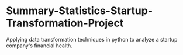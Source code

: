 # Summary-Statistics-Startup-Transformation-Project
Applying data transformation techniques in python to analyze a startup company's financial health.
